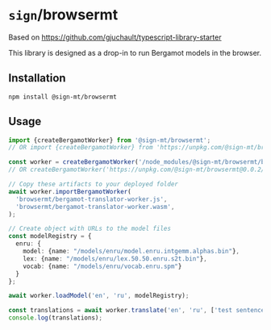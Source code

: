 # `sign`/browsermt

Based on https://github.com/gjuchault/typescript-library-starter

This library is designed as a drop-in to run Bergamot models in the browser.

## Installation

```
npm install @sign-mt/browsermt
```

## Usage

```ts
import {createBergamotWorker} from '@sign-mt/browsermt';
// OR import {createBergamotWorker} from 'https://unpkg.com/@sign-mt/browsermt@0.0.2/build/bundled/index.js'

const worker = createBergamotWorker('/node_modules/@sign-mt/browsermt/build/esm/worker.js');
// OR createBergamotWorker('https://unpkg.com/@sign-mt/browsermt@0.0.2/build/bundled/worker.js')

// Copy these artifacts to your deployed folder
await worker.importBergamotWorker(
  'browsermt/bergamot-translator-worker.js',
  'browsermt/bergamot-translator-worker.wasm',
);

// Create object with URLs to the model files
const modelRegistry = {
  enru: {
    model: {name: "/models/enru/model.enru.intgemm.alphas.bin"},
    lex: {name: "/models/enru/lex.50.50.enru.s2t.bin"},
    vocab: {name: "/models/enru/vocab.enru.spm"}
  }
};

await worker.loadModel('en', 'ru', modelRegistry);

const translations = await worker.translate('en', 'ru', ['test sentence', 'other sentence'], [{isHtml: false}, {isHtml: false}]);
console.log(translations);
```